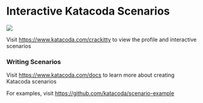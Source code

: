 # Interactive Katacoda Scenarios

[![](http://shields.katacoda.com/katacoda/crackitty/count.svg)](https://www.katacoda.com/crackitty "Get your profile on Katacoda.com")

Visit https://www.katacoda.com/crackitty to view the profile and interactive scenarios

### Writing Scenarios
Visit https://www.katacoda.com/docs to learn more about creating Katacoda scenarios

For examples, visit https://github.com/katacoda/scenario-example
